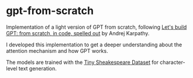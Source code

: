 # gpt-from-scratch
Implementation of a light version of GPT from scratch, following [Let's build GPT: from scratch, in code, spelled out](https://www.youtube.com/watch?v=kCc8FmEb1nY) by Andrej Karpathy.

I developed this implementation to get a deeper understanding about the attention mechanism and how GPT works.

The models are trained with the [Tiny Sheakespeare Dataset](https://raw.githubusercontent.com/karpathy/char-rnn/master/data/tinyshakespeare/input.txt) for character-level text generation. 
